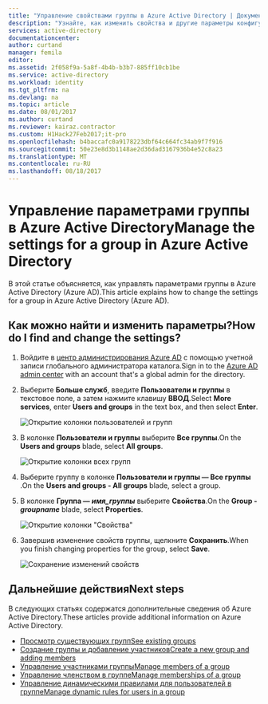 ```yaml
---
title: "Управление свойствами группы в Azure Active Directory | Документы Майкрософт"
description: "Узнайте, как изменить свойства и другие параметры конфигурации группы в Azure Active Directory."
services: active-directory
documentationcenter: 
author: curtand
manager: femila
editor: 
ms.assetid: 2f058f9a-5a8f-4b4b-b3b7-885ff10cb1be
ms.service: active-directory
ms.workload: identity
ms.tgt_pltfrm: na
ms.devlang: na
ms.topic: article
ms.date: 08/01/2017
ms.author: curtand
ms.reviewer: kairaz.contractor
ms.custom: H1Hack27Feb2017;it-pro
ms.openlocfilehash: b4baccafc0a9178223dbf64c664fc34ab9f7f916
ms.sourcegitcommit: 50e23e8d3b1148ae2d36dad3167936b4e52c8a23
ms.translationtype: MT
ms.contentlocale: ru-RU
ms.lasthandoff: 08/18/2017
---
```

# <a name="manage-the-settings-for-a-group-in-azure-active-directory"></a><span data-ttu-id="a613d-103">Управление параметрами группы в Azure Active Directory</span><span class="sxs-lookup"><span data-stu-id="a613d-103">Manage the settings for a group in Azure Active Directory</span></span>
<span data-ttu-id="a613d-104">В этой статье объясняется, как управлять параметрами группы в Azure Active Directory (Azure AD).</span><span class="sxs-lookup"><span data-stu-id="a613d-104">This article explains how to change the settings for a group in Azure Active Directory (Azure AD).</span></span>

## <a name="how-do-i-find-and-change-the-settings"></a><span data-ttu-id="a613d-105">Как можно найти и изменить параметры?</span><span class="sxs-lookup"><span data-stu-id="a613d-105">How do I find and change the settings?</span></span>
1. <span data-ttu-id="a613d-106">Войдите в [центр администрирования Azure AD](https://aad.portal.azure.com) с помощью учетной записи глобального администратора каталога.</span><span class="sxs-lookup"><span data-stu-id="a613d-106">Sign in to the [Azure AD admin center](https://aad.portal.azure.com) with an account that's a global admin for the directory.</span></span>
2. <span data-ttu-id="a613d-107">Выберите **Больше служб**, введите **Пользователи и группы** в текстовое поле, а затем нажмите клавишу **ВВОД**.</span><span class="sxs-lookup"><span data-stu-id="a613d-107">Select **More services**, enter **Users and groups** in the text box, and then select **Enter**.</span></span>

   ![Открытие колонки пользователей и групп](./media/active-directory-groups-settings-azure-portal/search-user-management.png)
3. <span data-ttu-id="a613d-109">В колонке **Пользователи и группы** выберите **Все группы**.</span><span class="sxs-lookup"><span data-stu-id="a613d-109">On the **Users and groups** blade, select **All groups**.</span></span>

   ![Открытие колонки всех групп](./media/active-directory-groups-settings-azure-portal/view-groups-blade.png)
4. <span data-ttu-id="a613d-111">Выберите группу в колонке **Пользователи и группы — Все группы** .</span><span class="sxs-lookup"><span data-stu-id="a613d-111">On the **Users and groups - All groups** blade, select a group.</span></span>
5. <span data-ttu-id="a613d-112">В колонке **Группа — *имя_группы*** выберите **Свойства**.</span><span class="sxs-lookup"><span data-stu-id="a613d-112">On the **Group - *groupname*** blade, select **Properties**.</span></span>

   ![Открытие колонки "Свойства"](./media/active-directory-groups-settings-azure-portal/select-group-properties.png)
6. <span data-ttu-id="a613d-114">Завершив изменение свойств группы, щелкните **Сохранить**.</span><span class="sxs-lookup"><span data-stu-id="a613d-114">When you finish changing properties for the group, select **Save**.</span></span>    

   ![Сохранение изменений свойств](./media/active-directory-groups-settings-azure-portal/save-group-properties.png)

## <a name="next-steps"></a><span data-ttu-id="a613d-116">Дальнейшие действия</span><span class="sxs-lookup"><span data-stu-id="a613d-116">Next steps</span></span>
<span data-ttu-id="a613d-117">В следующих статьях содержатся дополнительные сведения об Azure Active Directory.</span><span class="sxs-lookup"><span data-stu-id="a613d-117">These articles provide additional information on Azure Active Directory.</span></span>

* [<span data-ttu-id="a613d-118">Просмотр существующих групп</span><span class="sxs-lookup"><span data-stu-id="a613d-118">See existing groups</span></span>](active-directory-groups-view-azure-portal.md)
* [<span data-ttu-id="a613d-119">Создание группы и добавление участников</span><span class="sxs-lookup"><span data-stu-id="a613d-119">Create a new group and adding members</span></span>](active-directory-groups-create-azure-portal.md)
* [<span data-ttu-id="a613d-120">Управление участниками группы</span><span class="sxs-lookup"><span data-stu-id="a613d-120">Manage members of a group</span></span>](active-directory-groups-members-azure-portal.md)
* [<span data-ttu-id="a613d-121">Управление членством в группе</span><span class="sxs-lookup"><span data-stu-id="a613d-121">Manage memberships of a group</span></span>](active-directory-groups-membership-azure-portal.md)
* [<span data-ttu-id="a613d-122">Управление динамическими правилами для пользователей в группе</span><span class="sxs-lookup"><span data-stu-id="a613d-122">Manage dynamic rules for users in a group</span></span>](active-directory-groups-dynamic-membership-azure-portal.md)

